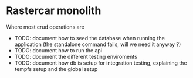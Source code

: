 # Rastercar monolith

Where most crud operations are

- TODO: document how to seed the database when running the application (the standalone command fails, will we need it anyway ?)
- TODO: document how to run the api
- TODO: document the different testing enviroments
- TODO: document how db is setup for integration testing, explaining the tempfs setup and the global setup
